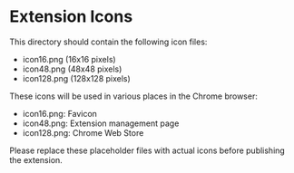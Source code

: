 # Extension Icons

This directory should contain the following icon files:
- icon16.png (16x16 pixels)
- icon48.png (48x48 pixels)
- icon128.png (128x128 pixels)

These icons will be used in various places in the Chrome browser:
- icon16.png: Favicon
- icon48.png: Extension management page
- icon128.png: Chrome Web Store

Please replace these placeholder files with actual icons before publishing the extension.
